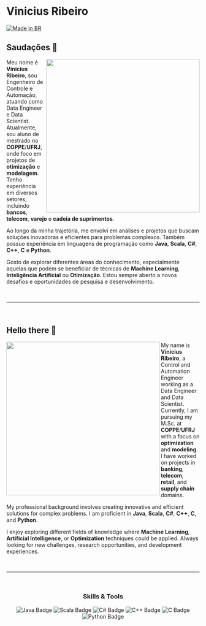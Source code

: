 <h1>Vinicius Ribeiro</h1>
<a href="https://github.com/username/flag-badges">
  <img src="https://raw.githubusercontent.com/pedromxavier/flag-badges/main/badges/BR.svg" alt="Made in BR">
</a>

<div align="left">

  <h2>
    Saudações 👋 <br>
  </h2>

  <!-- Você pode substituir a imagem abaixo por qualquer uma de sua preferência -->
  <img src="https://raw.githubusercontent.com/pedromxavier/flag-badges/main/badges/BR.svg" min-width="350px" max-width="450px" width="400px" align="right"/>

  <p>
    Meu nome é <strong>Vinicius Ribeiro</strong>, sou Engenheiro de Controle e Automação, atuando como Data Engineer e Data Scientist. <br>
    Atualmente, sou aluno de mestrado no <strong>COPPE</strong>/<strong>UFRJ</strong>, onde foco em projetos de <strong>otimização</strong> e <strong>modelagem</strong>. Tenho experiência em diversos setores, incluindo <strong>bancos</strong>, <strong>telecom</strong>, <strong>varejo</strong> e <strong>cadeia de suprimentos</strong>.
  </p>

  <p>
    Ao longo da minha trajetória, me envolvi em análises e projetos que buscam soluções inovadoras e eficientes para problemas complexos. 
    Também possuo experiência em linguagens de programação como <strong>Java</strong>, <strong>Scala</strong>, <strong>C#</strong>, <strong>C++</strong>, <strong>C</strong> e <strong>Python</strong>.
  </p>

  <p>
    Gosto de explorar diferentes áreas do conhecimento, especialmente aquelas que podem se beneficiar de técnicas de <strong>Machine Learning</strong>, <strong>Inteligência Artificial</strong> ou <strong>Otimização</strong>. 
    Estou sempre aberto a novos desafios e oportunidades de pesquisa e desenvolvimento.
  </p>

</div>

<br>
<hr>
<br>

<div align="left">
  <h2>
    Hello there 👋 <br>
  </h2>

  <!-- Substitua a imagem abaixo por outra a seu gosto -->
  <img src="https://raw.githubusercontent.com/pedromxavier/flag-badges/main/badges/BR.svg" min-width="350px" max-width="450px" width="400px" align="left"/>

  <p>
    My name is <strong>Vinicius Ribeiro</strong>, a Control and Automation Engineer working as a Data Engineer and Data Scientist. 
    Currently, I am pursuing my M.Sc. at <strong>COPPE</strong>/<strong>UFRJ</strong> with a focus on <strong>optimization</strong> and <strong>modeling</strong>. 
    I have worked on projects in <strong>banking</strong>, <strong>telecom</strong>, <strong>retail</strong>, and <strong>supply chain</strong> domains.
  </p>

  <p>
    My professional background involves creating innovative and efficient solutions for complex problems. 
    I am proficient in <strong>Java</strong>, <strong>Scala</strong>, <strong>C#</strong>, <strong>C++</strong>, <strong>C</strong>, and <strong>Python</strong>.
  </p>

  <p>
    I enjoy exploring different fields of knowledge where <strong>Machine Learning</strong>, <strong>Artificial Intelligence</strong>, or <strong>Optimization</strong> techniques could be applied. 
    Always looking for new challenges, research opportunities, and development experiences.
  </p>
</div>

<br>
<hr>
<br>

<!-- Badges de linguagens -->
<div align="center">
  <h3>Skills & Tools</h3>
  <img src="https://img.shields.io/badge/Code-Java-orange?style=flat-square&logo=java" alt="Java Badge"/>
  <img src="https://img.shields.io/badge/Code-Scala-red?style=flat-square&logo=scala" alt="Scala Badge"/>
  <img src="https://img.shields.io/badge/Code-C%23-green?style=flat-square&logo=c-sharp" alt="C# Badge"/>
  <img src="https://img.shields.io/badge/Code-C++-blue?style=flat-square&logo=c%2B%2B" alt="C++ Badge"/>
  <img src="https://img.shields.io/badge/Code-C-gray?style=flat-square&logo=c" alt="C Badge"/>
  <img src="https://img.shields.io/badge/Code-Python-yellow?style=flat-square&logo=python" alt="Python Badge"/>
</div>
